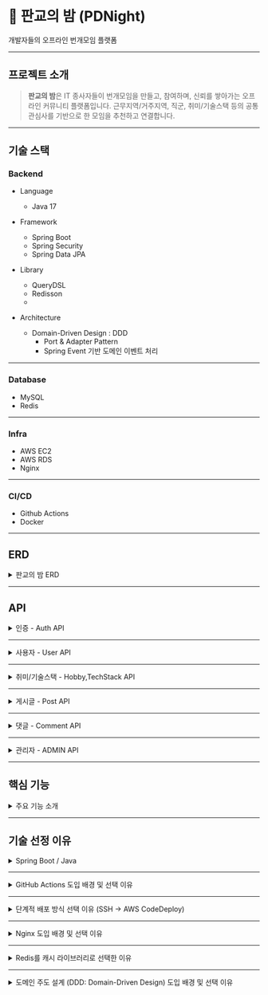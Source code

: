 # 🌃 판교의 밤 (PDNight)
개발자들의 오프라인 번개모임 플랫폼

---
## 프로젝트 소개
>**판교의 밤**은 IT 종사자들이 번개모임을 만들고, 참여하며, 신뢰를 쌓아가는 오프라인 커뮤니티 플랫폼입니다.
> 근무지역/거주지역, 직군, 취미/기술스택 등의 공통 관심사를 기반으로 한 모임을 추천하고 연결합니다.

---
## 기술 스택
### Backend
- Language
  - Java 17

- Framework
  - Spring Boot
  - Spring Security
  - Spring Data JPA

- Library
  - QueryDSL
  - Redisson
  - 
- Architecture 
    - Domain-Driven Design : DDD
      - Port & Adapter Pattern
      - Spring Event 기반 도메인 이벤트 처리
---
### Database
- MySQL
- Redis
---
### Infra
- AWS EC2
- AWS RDS
- Nginx

---
### CI/CD
- Github Actions
- Docker

---
## ERD

<details>
  <summary> 판교의 밤 ERD </summary>

![Alchol(중독자) v2.png](../../../../../../Downloads/Alchol%28%EC%A4%91%EB%8F%85%EC%9E%90%29%20v2.png)

</details>

---
## API

<details>
  <summary> 인증 - Auth API </summary>

### 인증 - Auth API

| 기능 | Method | Endpoint | 설명 | 권한 |
|------|--------|----------|------|------|
| 회원가입 | `POST` | /api/auth/signup | 서비스 이용을 위한 계정 생성| PUBLIC |
| 로그인 | `POST` | /api/auth/login | 사용자 인증을 통해 액세스 토큰을 발급 | PUBLIC |
| 로그아웃 | `POST` | /api/auth/logout | 로그아웃 | USER |
| 비밀번호 수정 | `PATCH` | /api/auth/password | 비밀번호 수정 | USER |
| 회원탈퇴 | `DELETE` | /api/auth/withdraw | 사용자의 계정을 비활성화하고 서비스 이용을 종료 | USER |

</details>

---
<details>
  <summary> 사용자 - User API </summary>

### 사용자 - User API

| 기능 | Method | Endpoint | 설명            | 권한 |
|------|--------|----------|---------------|------|
| 내 쿠폰 사용 | `POST` | /api/users/my/user-coupons/{id} | 내 쿠폰 사용       | USER |
| 팔로우 추가 | `POST` | /api/users/{userId}/follow | 팔로우 추가        | USER |
| 프로필 수정 | `PATCH` | /api/users/my/profile | 프로필 수정        | USER |
| 언팔로우 | `DELETE` | /api/users/{userId}/follow | 언팔로우          | USER |
| 내 프로필 조회 | `GET` | /api/users/my/profile | 내 프로필 조회      | USER |
| 상대 프로필 조회 | `GET` | /api/users/{Id}/profile | 상대 프로필 조회     | USER |
| 인물 검색 조회 기능 추가 | `GET` | /api/users/search | 인물 검색 조회 기능 추가 | USER |
| 내 받은 리뷰 조회 | `GET` | /api/users/my/review | 내 받은 리뷰 조회    | USER |
| 팔로잉 목록 조회 | `GET` | /api/users/my/following | 팔로잉 목록 조회     | USER |
| 내 쿠폰 조회 | `GET` | /api/users/my/user-coupons | 해당 쿠폰의 상세 정보를 반환합니다. | USER |
| 사용자 평가 조회 | `GET` | /api/users/{id}/evaluation | 사용자 평가 조회     | USER |

</details>

---
<details>
  <summary> 취미/기술스택  - Hobby,TechStack API </summary>

### 취미/기술스택  - Hobby,TechStack API

| 기능        | 메소드   | 엔드포인트                        | 권한   | 설명             |
| --------- | ----- | ---------------------------- | ---- | -------------- |
| 취미 추가            | POST | `/api/hobbies`                 | User | 나의 취미 항목 추가            |
| 취미 리스트 조회        | GET  | `/api/hobbies`                 | User | 전체 취미 항목 목록 조회         |
| 기술 스택 추가         | POST | `/api/techStacks`              | User | 나의 기술 스택 추가            |
| 기술 스택 리스트 조회     | GET  | `/api/techStacks`              | User | 전체 기술 스택 목록 조회         |

</details>

---
<details>
  <summary> 게시글 - Post API </summary>

### 게시글 - Post API

| 기능        | 메소드    | 엔드포인트                                            | 권한           | 설명                |
| --------- | ------ | ------------------------------------------------ |--------------| ----------------- |
| 게시글 참여 신청 | POST   | `/api/posts/{postId}/participate`                | USER | 해당 게시글에 참여 신청     |
| 게시글 참여 취소 | DELETE | `/api/posts/{postId}/participate`                | USER             | 내가 신청한 참여를 취소     |
| 신청자 수락/거절 | PATCH  | `/api/posts/{postId}/participate/users/{userId}` | USER         | 신청자의 참여를 수락 또는 거절 |
| 신청자 목록 조회 | GET    | `/api/posts/{postId}/participate`                | USER         | 해당 게시글의 신청자 목록 조회 |
| 참여자 목록 조회 | GET    | `/api/posts/{postId}/participate/confirmed`      | USER         | 확정된 참여자 목록 조회     |
| 게시글 목록 조회 (신청자 수 포함) | `GET`    | `/api/posts`                                | USER          | 신청자 수, 확정 참여자 수 포함 게시글 조회 |
| 게시글 참여 신청 (제한 로직 추가) | `POST`   | `/api/posts/{postId}/participate`           | USER | 제한 조건이 적용된 게시글 참여 신청      |
| 참여자 목록 조회 | `GET` | /api/posts/{postId}/participate/confirmed | 참여자 목록 조회 | USER |
| 신청자 목록 조회 | `GET` | /api/posts/{postId}/participate | 신청자 목록 조회 | USER |
| 게시글 초대              | `POST`   | `/api/posts/{postId}/users/{userId}/invite` | USER          | 특정 유저를 게시글에 초대            |
| 추천 게시글 목록 조회        | `GET`    | `/api/posts/suggestedPosts`                 | USER          | 사용자에게 추천되는 게시글 목록 조회      |
| 초대 취소               | `DELETE` | `/api/posts/{postId}/users/{userId}/invite` | USER          | 게시글 초대를 취소함               |
| 게시글 좋아요    | POST   | `/api/posts/{id}/likes`                            | USER   | 게시글에 좋아요를 누름    |
| 게시글 좋아요 취소 | DELETE | `/api/posts/{id}/likes`                            | USER   | 게시글의 좋아요를 취소함   |
| 사용자 리뷰     | POST   | `/api/posts/{postId}/participants/{userId}/review` | USER | 참여한 사용자에게 리뷰 작성 |
| 게시글 좋아요    | POST   | `/api/posts/{id}/likes`                            | USER   | 게시글에 좋아요를 누름    |
| 게시글 좋아요 취소 | DELETE | `/api/posts/{id}/likes`                            | USER   | 게시글의 좋아요를 취소함   |
| 사용자 리뷰     | POST   | `/api/posts/{postId}/participants/{userId}/review` | USER | 참여한 사용자에게 리뷰 작성 |

</details>

---
<details>
  <summary> 댓글 - Comment API </summary>

### 댓글 - Comment API

| 기능 | Method | Endpoint | 설명 | 권한 |
|------|--------|----------|------|------|
| 댓글 추가 | `POST` | /api/posts/{postId}/comments | 댓글 추가 | USER |
| 대댓글 생성 | `POST` | /api/posts/{postId}/comments/{id}/comments |  대댓글 생성 | USER |
| 댓글 수정 | `PATCH` | /api/posts/{postId}/comments/{id} | 댓글 수정 | USER |
| 댓글 삭제 | `DELETE` | /api/posts/{postId}/comments/{id} | 특정 게시글에 달린 댓글을 삭제 | USER |
| 댓글 다건 조회 | `GET` | /api/posts/{postId}/comments | 댓글 다건 조회 | USER |

</details>

---
<details>
  <summary> 관리자 - ADMIN API </summary>

### 관리자 - ADMIN API

| 기능                | Method | Endpoint | 설명                | 권한 |
|-------------------|--------|----------|-------------------|------|
| [관리자] 사용자에게 쿠폰 할당 | `POST` | /api/admin/users/coupons | 사용자에게 쿠폰 할당  | ADMIN |
| [관리자] 닉네임 강제 변경   | `PATCH` | /api/admin/users/{id} | 닉네임 강제 변경    | ADMIN |
| [관리자] 강제 회원 탈퇴    | `DELETE` | /api/admin/users/{id} | 강제 회원 탈퇴     | ADMIN |
| [관리자] 전체 유저 조회    | `GET` | /api/admin/users | 전체 유저 조회     | ADMIN |
| [관리자] 게시글 삭제      | `DELETE` | /api/admin/posts/{id} | 게시글 삭제       | ADMIN |
| [관리자] 프로모션 추가     | `POST` | /api/admin/promotions | 프로모션 추가       | ADMIN |
| [관리자] 프로모션 수정      | `PATCH` | /api/admin/promotions/{id} | 프로모션 수정       | ADMIN |
| [관리자] 프로모션 삭제      | `DELETE` | /api/admin/promotions/{id} | 프로모션 삭제       | ADMIN |
| [관리자] 프로모션 참가자 조회  | `GET` | /api/admin/promotions/{id}/participants | 사용자가 특정 프로모션에 참가 신청을 합니다 | ADMIN |
| [관리자] 쿠폰 생성       | `POST` | /api/admin/coupons | 관리자가 새로운 쿠폰을 등록   | ADMIN |
| [관리자] 쿠폰 수정       | `PATCH` | /api/admin/coupons/{id} | 쿠폰 수정        | ADMIN |
| [관리자] 쿠폰 삭제       | `DELETE` | /api/admin/coupons/{id} | 쿠폰 삭제        | ADMIN |
| [관리자] 쿠폰 조회       | `GET` | /api/admin/coupons/{id} | 해당 쿠폰의 상세 정보를 반환  | ADMIN |
| [관리자] 댓글 삭제       | `DELETE` | /api/admin/posts/{postId}/comments/{id} | 게시글에 달린 댓글을 강제 삭제 | ADMIN |

</details>

---
## 핵심 기능

<details>
  <summary> 주요 기능 소개 </summary>

### User - 사용자

- **추천 모임 제공**
  - 위치(근무지/거주지), 연령대, 직군/취미/기술스택 기반으로 모임 추천

- **프로필 열람**
  - 타 유저의 프로필을 확인하여 신뢰도 및 공통 관심사 파악

- **신뢰도 평가**
  - 모임 종료 후 참여자 간 별점 및 코멘트 평가 기능

- **팔로우 기능**
  - 팔로우한 유저를 모임 생성 시 초대 가능

---

### Post - 모임

- **모임 필터 검색**
  - 연령대, 직군, 취미/기술 등 관심사 기반 조건으로 필터링 검색 가능

- **좋아요 기능**
  - 모임을 찜해두고 추적 가능
  - 좋아요 수가 많은 모임은 상단에 우선 노출

- **댓글 기능**
  - 모임에 대한 질문 및 커뮤니케이션 지원
  - 대댓글 기능으로 추가 코멘트 가능 (단, 1단계만 허용)

- **참여 신청 기능**
  - 신청자 수 제한 기반 신청 및 수락/거절 기능
  - 선착순 모임은 신청 순서대로 자동 승인
  - Redisson Lock 기반 동시성 제어 적용

- **모임 상태 관리**
  - 모집 완료 시 `성사`, 종료된 모임은 `닫힘` 상태로 전환
  - `닫힘` 상태 모임은 기록용으로 조회 가능

---

### Chat - 채팅

- **모임 채팅방 제공**
  - 모임 성사 시 자동 채팅방 생성
  - 참여자 간 실시간 커뮤니케이션 가능
  - 모임 종료 후에도 채팅방 유지

- **1:1 또는 그룹 채팅 기능**
  - 사용자가 독립적으로 채팅방 생성 가능
  - 참여자 설정을 통해 접근 제어 가능

---

### Promotion - 프로모션

- **프로모션 기능**
  - 관리자가 특정 조건의 프로모션 생성 가능 (예: 유명인 초청 번개)

---

### Coupon - 쿠폰

- **쿠폰 지급 기능**
  - 관리자가 특정 유저에게 모임 지원금 형태의 쿠폰 제공 가능

</details>

---
## 기술 선정 이유

<details>

<summary> Spring Boot / Java </summary>

### [ Spring Boot / Java ]
> 본 프로젝트의 백엔드 프레임워크 및 주요 개발 언어로 사용

---

### 1. 기술 설명

#### Spring Boot
- Spring의 복잡한 설정을 자동화하여 프로젝트 생성, 설정, 실행을 빠르게 처리할 수 있도록 도와주는 확장 프레임워크
- 내장 톰캣, 자동 설정, 스타터 의존성 등을 통해 개발 생산성과 접근성 향상

---

#### Java
- 대표적인 객체지향 언어로 안정적인 JVM 환경과 풍부한 생태계 및 레퍼런스를 갖춘 백엔드 언어
- Spring Boot 와의 호환성도 뛰어나고 다양한 라이브러리 및 툴(IDE, 디버깅 등)이 잘 갖춰져 있어 대규모 서비스 개발과 유지보수에 적합

---

### 2. 기술 장점

#### Spring Boot
1. 자동 설정 및 스타터 의존성 제공 → 직접 설정할 필요 최소화
2. 비즈니스 로직 구현에 집중 가능 → 팀 전체 개발 생산성 향상
3. 내장 웹 서버, Actuator, DevTools 등 실무에서 유용한 기능 내장

---

#### Java
1. 낮은 학습 비용과 높은 생산성
   - 팀원 전체가 익숙 → 빠른 개발 진입, 유지보수 용이
   - 코드 리뷰/협업/디버깅 효율적

---

2. 안정적이고 검증된 생태계
   - JVM 기반 운영 경험과 라이브러리, 툴 풍부
   - 대규모 서비스에 강한 안정성, 성능, 운영성

---

3. Spring Boot와의 궁합
   - Kotlin도 가능하지만, Java는 원래 Spring 생태계의 중심
   - 공식 문서, 레퍼런스, 예제가 풍부해 문제 해결이 쉬움

---

4. 협업 및 일관성 유지에 유리
   - 명확한 타입 시스템과 구조화된 문법
   - 코드 스타일 일관성 확보

---

### 3. 단점 / 주의사항

#### Spring Boot
- 직접 구성 가능한 Spring에 비해 자동화된 만큼 세밀한 설정 제어는 어려울 수 있음
- 규모가 커지면 내부 자동 설정 파악이 어렵고, 복잡한 구조에서는 오히려 추상화가 장애 요인이 될 수 있음

---

#### Java
- Kotlin에 비해 반복 코드가 많고 문법이 장황할 수 있음
- 최신 언어나 트렌디한 기능 도입에는 상대적으로 느릴 수 있음

---

### 4. 도입 배경과 선택 이유

#### Spring Boot
- Spring은 유연하지만 설정이 복잡하고 진입 장벽이 높음
- 반면, Spring Boot는 자동 설정 제공으로 개발 환경 구성 부담이 적고 Spring 기반 애플리케이션을 쉽게 구축할 수 있어 도입

#### Java
- Kotlin도 유망하지만, 우리 팀은 다음 이유로 Java 선택
  - 팀원 전원이 Java에 익숙하여 개발 속도와 협업 효율이 높음
  - Kotlin은 경험은 있으나 실무 수준 숙련도 부족 → 초기 생산성 우려
  - Java는 명확한 문법과 코드 스타일 통일이 쉬워 협업에 유리
  - 레퍼런스가 풍부하고 문제 해결 사례가 많아 유지보수 용이
  - Gradle, JPA, Redis 등 현재 사용하는 기술 스택과의 궁합이 검증됨

</details>

---
<details>

<summary> GitHub Actions 도입 배경 및 선택 이유 </summary>

### [ GitHub Actions ]  
> 본 프로젝트의 CI/CD 자동화를 위한 도구로 사용 예정

---

### 1. 기술 설명

GitHub Actions는 GitHub 에서 제공하는 워크플로우 기반의 CI/CD 도구입니다.  
저장소 내 `.github/workflows` 디렉토리에 `.yml` 설정 파일을 추가하여  
코드 푸시, PR, 병합 등의 이벤트에 따라 자동으로 빌드, 테스트, 배포를 실행할 수 있습니다.

우리 팀은 AWS CodePipeline과 비교 검토 후 개발 편의성과 운영 효율성을 고려하여 GitHub Actions를 최종 도입하였습니다.

---

### 2. 기술 장점

1. 학습 및 사용 편의성
   - GitHub 저장소 내에서 바로 CI/CD 설정 가능 → 진입 장벽 낮음
   - 템플릿, 공식 문서, 커뮤니티 자료가 많아 학습이 쉬움
   - 설정 파일인 `.yml` 문법이 간단하고 유지보수가 용이
   - CodePipeline은 IAM, 리소스 연결 등 설정 절차가 복잡함

---

2. 비용 측면에서의 이점
   - Public 저장소는 완전 무료
   - Private 저장소는 월 2,000분 무료 제공
   - CodePipeline은 파이프라인당 과금 + 분당 과금 발생
   - 실제 비용 이슈가 발생한 사례도 존재

---

3. 속도 및 성능
   - Gradle 캐시 활용 가능 → 빌드 속도 향상
   - 병렬 처리 가능 → 빠른 피드백 루프 구성
   - 실 사용 사례에서도 CodePipeline보다 빠르다는 평가 다수

---

4. 확장성과 유연성
   - 다양한 서드파티 액션과 통합 가능
   - AWS 외에도 GCP, Azure 등 클라우드 연동 가능
   - Kubernetes 등 컨테이너 환경 확장 시에도 유리

---

5. 관리 및 통합 편의성
   - GitHub 워크플로우 내에서 코드부터 배포까지 한 번에 관리 가능
   - PR, 테스트, 배포 상태를 GitHub 에서 직접 추적 가능
   - 에러 발생 시 로그 확인이 간편함

---

### 3. 단점 / 주의사항

- 빌드 속도가 느릴 수 있음 (무료 러너 기준)
  - 퍼포먼스가 낮고 대기 시간 발생 가능

- 복잡한 워크플로우 관리 어려움
  - `.yml` 구조가 커질수록 가독성과 디버깅이 어려움

- 보안/네트워크 제약
  - 사설 네트워크 접근, SSH 설정 등에 별도 구성 필요

---

### 4. 도입 배경과 선택 이유

- 개발 진입 장벽이 낮아 빠르게 적용 가능
- 공식 문서와 오픈소스 사례가 풍부하여 다양한 설계 가능
- 과금 구조가 명확해 비용 예측이 쉬움
- 설정 및 유지보수가 간단하고 접근성도 뛰어남


</details>

---
<details>

<summary> 단계적 배포 방식 선택 이유 (SSH → AWS CodeDeploy) </summary>

### [ SSH → AWS CodeDeploy ]
>프로젝트 배포의 단계적 확장

---

### 1. 기술 설명

- SSH (Secure Shell)  
  원격 서버에 직접 접속하여 명령 실행 및 파일 전송을 수행하는 방식의 배포 방법

- AWS CodeDeploy  
  AWS가 제공하는 배포 자동화 서비스로, EC2, Lambda, 온프레미스 환경 등에서  
  무중단 배포, 롤백, 상태 추적 등의 고급 기능을 지원

---

### 2. 기술 장점

#### SSH
- 유연성 높음 : 스크립트와 커맨드를 자유롭게 구성 가능
- 설정 단순 : 별도 서비스 없이 바로 사용 가능
- 다양한 CI 도구와 연동 쉬움 (예: GitHub Actions)

#### AWS CodeDeploy
- 자동화된 배포 : 수동 개입 없이 일관된 배포 프로세스 구성 가능
- 무중단 배포 가능 : 블루/그린, 롤링 등 전략 지원
- 확장성 우수 : 여러 인스턴스에 동시에 배포 가능
- 상태 추적 및 실패 시 롤백 등 고급 기능 제공

---

### 3. 단점 / 주의사항

#### SSH
- 확장성 낮음 : 서버 수가 늘어나면 반복 작업 많아짐
- 장애 대응 어려움 : 롤백, 상태 추적 등의 기능 없음
- 보안 설정 번거로움 : 키 관리, 접근 통제 등을 직접 구성해야 함

#### AWS CodeDeploy
- AWS 종속성 존재: 멀티 클라우드 대응은 어려움
- 초기 설정 복잡 : appspec.yml, IAM 권한, 인스턴스 태깅 등 구성 필요
- 비용 발생 가능성 : EC2는 무료, 온프레미스는 인스턴스당 0.02 USD 과금

---

### 4. 도입 배경과 필요성

현재 프로젝트는 소규모이고 빠른 배포 피드백이 필요한 초기 단계이므로  
설정이 간단하고 유연하게 사용할 수 있는 SSH 방식을 우선 도입합니다.

이후 트래픽 증가나 인프라 확장이 요구되는 시점에는  
자동화, 무중단 배포, 상태 추적 기능이 강화된 AWS CodeDeploy로 전환하여  
배포 안정성과 운영 효율성을 확보할 계획입니다.

</details>



---
<details>

<summary> Nginx 도입 배경 및 선택 이유 </summary>

### [ Nginx ]


### 1. 기술 설명

Nginx는 클라이언트의 요청을 받아 백엔드 서버로 전달해주는 리버스 프록시 서버이자  
HTML, JS, 이미지 등 정적 파일을 빠르게 처리할 수 있는 고성능 웹 서버입니다.

---

### 2. 기술 장점

1. 리버스 프록시 역할
    - 클라이언트 요청(HTTPS)을 받아 내부 애플리케이션 서버(HTTP)로 전달
    - 예: https://도메인/api/... → Nginx(443) → http://localhost:8080
    - Spring 서버를 직접 외부에 노출하지 않음 → 보안 계층 추가 가능

---

2. HTTPS / SSL 처리
    - SSL 인증서를 Nginx에 적용하여 HTTPS 통신 처리
    - Spring Boot 단독 사용 시보다 설정이 간단함
    - Let’s Encrypt + certbot 사용 시 무료 SSL 자동 갱신 가능

---

3. 로드 밸런싱 (확장성 확보)
    - 여러 서버가 있을 경우 Nginx가 자동으로 트래픽 분산
    - 현재는 단일 서버지만 추후 확장에 대비한 구조 설계 가능

---

4. 보안 및 방화벽 기능
    - 특정 IP 차단, 경로 제한 등 다양한 접근 제어 가능
    - 외부에는 80/443 포트만 열고 내부 서버 포트는 숨김
    - DDOS 방어, HTTPS 강제 리디렉션 등의 기능 활용 가능

---

5. 정적 파일 처리
    - HTML, 이미지, JS, CSS 등 정적 리소스를 빠르게 서빙
    - 프론트엔드가 분리된 구조에서 특히 유용
    - 현재는 백엔드 중심이지만 향후 프론트 분리 시 활용 가능

---

### 3. 단점 / 주의사항

- 동적 요청 처리 불가
    - Java, Spring 같은 서버 없이 직접 로직 실행은 불가능

- 에러 핸들링 제한
    - 복잡한 조건 분기나 예외 처리는 백엔드 서버에서 별도로 처리 필요

- 세션 관리 기능 없음
    - 상태 없는 서버 구조이므로 로그인/세션은 Redis 등으로 별도 구성 필요

---

### 4. 도입 배경과 필요성

우리 프로젝트는 외부 통신, 보안, 분산 처리를 위한 웹 서버 구성이 필요하며  
사용자의 동시 접속이 많이 발생할 수 있는 구조입니다.  
이에 따라 동시 처리에 강점을 가진 Nginx를 도입하게 되었습니다.

</details>

---
<details>

<summary> Redis를 캐시 라이브러리로 선택한 이유 </summary>

### [ Redis ]
>캐시 및 실시간 처리용 인메모리 데이터 저장소로 사용 예정

### 1. 기술 설명

Redis는 인메모리 기반의 고성능 Key-Value 저장소로,  
단순한 캐시를 넘어서 다양한 자료 구조와 기능을 제공하는 데이터 구조 서버입니다.

---

### 2. 기술 장점

1. 다양한 자료 구조 지원
    - key-value 외에도 List, Set, Sorted Set, Hash, Bitmap 등 다양한 구조 지원
    - 추천 시스템, 중복 검사, TTL 기반 토큰 저장 등 복잡한 비즈니스 로직에 유연하게 대응 가능

---

2. 빠르고 안정적인 성능
    - 데이터를 메모리에서 직접 처리 → 응답 속도가 매우 빠름
    - 캐시 히트율 향상을 통해 전체 시스템 부하 감소 및 성능 최적화

---

3. 운영 편의성 및 확장성
    - TTL(만료), Pub/Sub, HyperLogLog 등 다양한 운영 기능 제공
    - 클러스터 모드, Sentinel 구성 지원 → 고가용성 및 수평 확장 용이
    - 장애 복구에 유리하고 실무에서도 안정적으로 적용 가능

---

4. Spring 연동 및 커뮤니티
    - Spring Data Redis, Redisson 등과의 통합이 잘 되어 있음
    - 공식 문서, 오픈소스 예제가 많아 적용과 유지보수가 쉬움

---

### 3. 단점 / 주의사항

- 메모리 기반 저장소이므로 용량 한계 존재
    - 모든 데이터를 RAM에 저장 → 대용량일수록 비용 부담
    - 용량 초과 시 데이터 손실 또는 OOM 위험 가능

- 데이터 영속성이 제한적
    - RDB, AOF 방식이 있긴 하지만 디스크 기반 DB보다는 안정성 낮음
    - 장애 발생 시 일부 데이터 유실 가능성 있음

- 복잡한 연산에는 부적합
    - 단일 키 기반 연산에는 강하나, 복잡한 join, 조건문, 트랜잭션은 제약이 있음
    - 조회용 데이터베이스로 사용하기에는 한계가 있음

---

### 4. 도입 배경과 필요성

우리 팀은 다음과 같은 이유로 Redis를 도입하였습니다.

- 단순 캐시 이상의 활용 가능성 (랭킹, 중복 제어, TTL 등 실시간 처리)
- 다양한 도메인 요구사항에 대한 유연한 대응
- Spring 기반 서비스와의 연동이 편리하고 학습 자료가 풍부
- Hazelcast, Memcached 등 대안들과 비교했을 때 학습 비용, 기능 확장성, 생태계 측면에서 가장 적합

---

### 대안 기술 비교 요약

| 항목         | Memcached             | Hazelcast               | Redis                           |
|--------------|------------------------|--------------------------|---------------------------------|
| 자료 구조     | key-value 단일 구조     | 일부 복잡한 구조 지원     | 다양한 자료 구조 지원           |
| 언어 지원     | 제한적                 | Java 중심               | 거의 모든 언어 지원             |
| 사용 편의성   | 간단하나 기능 제한적    | 설정과 구현 복잡          | Spring과의 통합 및 자료 풍부     |
| 성능          | 매우 빠름             | 고정적                   | 빠르고 유연                     |
| 확장성        | 낮음                  | 분산 구조 우수            | 클러스터 / Sentinel 구성 유연함 |

</details>

---
<details>
<summary> 도메인 주도 설계 (DDD: Domain-Driven Design) 도입 배경 및 선택 이유 </summary>

### [ DDD: Domain-Driven Design ]

---

### 1. 기술 설명

DDD는 도메인(비즈니스 핵심 영역)을 중심으로 소프트웨어를 설계하는 방식입니다.  
기능 분할 중심의 단순한 계층 구조를 넘어 도메인 모델과 경계(Bounded Context)를  
명확히 하여 복잡한 비즈니스 로직을 효과적으로 분리하고 유지보수하기 위한  
설계 철학입니다.

---

### 2. 기술 장점

1. 도메인 중심의 구조화
    - ERD 기반이 아닌 비즈니스 개념 중심의 모델 구성
    - 복잡한 로직을 애그리거트 단위로 묶어 응집도 향상

---

2. 경계(Bounded Context) 설정을 통한 독립성 확보
    - 각 도메인을 독립된 컨텍스트로 분리
    - 도메인 간 의존은 API나 이벤트로 통신 → 결합도 감소

---

3. 유지보수성과 테스트 용이성 향상
    - 도메인마다 로직이 명확히 분리되어 있어 변경 영향 최소화
    - 응용 서비스와 도메인 모델이 분리되어 단위 테스트 작성이 용이

---

4. 명확한 트랜잭션 경계 설정
    - 애그리거트 루트를 통해서만 변경 → 일관성 있는 트랜잭션 관리

---

5. 리포지토리 및 계층 구조의 정립
    - 애그리거트 단위 저장 → 불필요한 저장소 호출 최소화
    - 표현-응용-도메인-인프라의 계층적 구조에 맞춘 DIP 원칙 적용 가능

---

### 3. 단점 / 주의사항

- 초기 설계 비용 존재
    - 도메인 분석과 설계에 시간이 소요됨
    - 작은 프로젝트나 MVP 단계에선 오히려 오버엔지니어링 될 수 있음

- 개발자 간 개념 정립 필요
    - DDD 용어(Bounded Context, Aggregate 등)의 명확한 이해 필요

- 복잡한 기능은 여전히 도메인 서비스 등에서 조정이 필요
    - 모든 로직을 엔티티에 담으려 하면 과도하게 무거워질 수 있음

---

### 4. 도입 배경과 필요성

우리 팀은 다음과 같은 판단 아래 DDD를 도입하기로 하였습니다.

- 기능별 레이어 설계의 한계
    - 도메인 간 의존성과 강한 결합 발생 → 예기치 못한 변경 전파
    - 객체 그래프 탐색 증가 → N+1, 불필요한 fetch 등 성능 이슈 발생

- 비즈니스 복잡도 증가
    - 참여, 리뷰, 추천, 필터링 등 도메인 간 상호작용이 증가하는 구조
    - 초기 설계 이후 확장성 고려가 필요한 시점

- 도메인 경계와 책임 분리가 명확하지 않음
    - "이 로직은 어디에 있어야 하지?"라는 판단이 반복됨
    - 유지보수/협업 과정에서 의사결정 피로 증가

- 루트 애그리거트를 통한 하위 객체 일관성 관리
  - 루트 애그리거트에서만 하위 엔티티를 변경하도록 하여 일관성 있는 도메인 모델을 유지
    - 무분별한 직접 접근을 방지하고 변경 책임을 명확히 구분

- 인터페이스 기반의 추상화를 통한 DIP 원칙 적용
  - 구현이 아닌 추상화에 의존하도록 설계하여 유연한 구조 확보
    - 도메인 계층이 인프라 세부 구현에 종속되지 않도록 방지

</details>
